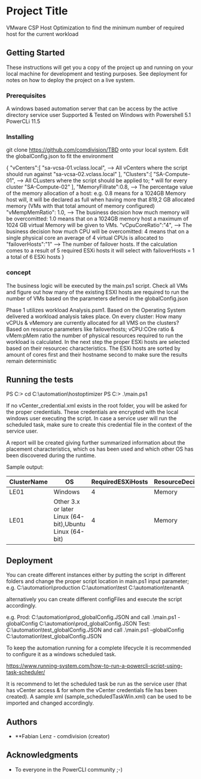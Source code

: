 # Project Title

VMware CSP Host Optimization to find the minimum number of required host for the current workload

## Getting Started

These instructions will get you a copy of the project up and running on your local machine for development and testing purposes. See deployment for notes on how to deploy the project on a live system.

### Prerequisites

A windows based automation server that can be access by the active directory service user
Supported & Tested on Windows with Powershell 5.1
PowerCLi 11.5

### Installing

git clone https://github.com/comdivision/TBD onto your local system. Edit the globalConfig.json to fit the environment

{
 "vCenters":[
      "sa-vcsa-01.vclass.local",   --> All vCenters where the script should run against
      "sa-vcsa-02.vclass.local"
   ],
   "Clusters":[
      "SA-Compute-01",             --> All CLusters where the script should be applied to; * will for every cluster
      "SA-Compute-02"
   ],
   "MemoryFillrate":0.8, --> The percentage value of the memory allocation of a host: e.g. 0.8 means for a 1024GB Memory host will, it will be declared as full when having more that 819,2 GB allocated memory (VMs with that total amount of memory configured)
   "vMempMemRatio": 1.0, --> The business decision how much memory will be overcomitted: 1.0 means that on a 1024GB memory host a maximum of 1024 GB virtual Memory will be given to VMs.
   "vCpuCoreRatio":"4", --> The business decision how much CPU will be overcomitted: 4 means that on a single physical core an average of 4 virtual CPUs is allocated to
   "failoverHosts":"1" --> The number of failover hosts. If the calculation comes to a result of 5 required ESXi hosts it will select with failoverHosts = 1 a total of 6 ESXi hosts
}

### concept

The business logic will be executed by the main.ps1 script. Check all VMs and figure out how many of the existing ESXI hosts are required to run the number of VMs based on the parameters defined in the globalConfig.json

Phase 1 utilizes workload Analysis.psm1. Based on the Operating System delivered a workload analysis takes place. On every cluster:
How many vCPUs & vMemory are currently allocated for all VMS on the clusters?
Based on resource parameters like failoverhosts; vCPU:COre ratio & vMem:pMem ratio the number of physical resources required
to run the workload is calculated.
In the next step the proper ESXi hosts are selected based on their resourcec characteristics. The ESXi hosts are sorted by amount of cores first and their hostname second 
to make sure the results remain deterministic




## Running the tests

PS C:\> cd C:\automation\hostoptimizer
PS C:\> .\main.ps1

If no vCenter_credential.xml exists in the root folder, you will be asked for the proper credentials. These credentials are encrypted with the local windows user executing the script. In case a service user will run the scheduled task, make sure to create this credential file in the context of the service user.


A report will be created giving further summarized information about the placement characteristics, which os has been used and which other OS has been discovered during the runtime.

Sample output:


| ClusterName |                           OS                            | RequiredESXiHosts | ResourceDecision | allocatedMemory | allocatedCPU | vCpuCoreRatio | vMempMemRatio | memoryFillRate | failoverHosts |
|-------------|---------------------------------------------------------|-------------------|------------------|-----------------|--------------|---------------|---------------|----------------|---------------|
| LE01        | Windows                                                 |                 4 | Memory           |              52 |           11 |             4 |           1.0 |            0.8 |             1 |
| LE01        | Other 3.x or later Linux (64-bit),Ubuntu Linux (64-bit) |                 4 | Memory           |              60 |           24 |             4 |           1.0 |            0.8 |             1 |





## Deployment

You can create different instances either by putting the script in different folders and change the proper script location in main.ps1 input parameter; e.g. 
C:\automation\production 
C:\automation\test
C:\automation\tenantA

alternatively you can create different configFiles and execute the script accordingly.

e.g. 
Prod: C:\automation\prod_globalConfig.JSON and call .\main.ps1 -globalConfig C:\automation\prod_globalConfig.JSON
Test: C:\automation\test_globalConfig.JSON and call .\main.ps1 -globalConfig C:\automation\test_globalConfig.JSON

To keep the automation running for a complete lifecycle it is recommended to configure it as a windows scheduled task.

https://www.running-system.com/how-to-run-a-powercli-script-using-task-scheduler/

It is recommend to let the scheduled task be run as the service user (that has vCenter access & for whom the vCenter credentials file has been created). A sample xml (sample_scheduledTaskWin.xml) can be used to be imported and changed accordingly.


## Authors

* **Fabian Lenz - comdivision (creator)


## Acknowledgments

* To everyone in the PowerCLI community ;-)

